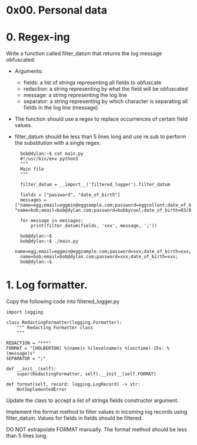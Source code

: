 # 0x00. Personal data

# 0. Regex-ing
Write a function called filter_datum that returns the log message obfuscated:

* Arguments:
    * fields: a list of strings representing all fields to obfuscate
    * redaction: a string representing by what the field will be obfuscated
    * message: a string representing the log line
    * separator: a string representing by which character is separating all fields in the log line (message)
* The function should use a regex to replace occurrences of certain field values.
* filter_datum should be less than 5 lines long and use re.sub to perform the substitution with a single regex.

        bob@dylan:~$ cat main.py
        #!/usr/bin/env python3
        """
        Main file
        """

        filter_datum = __import__('filtered_logger').filter_datum

        fields = ["password", "date_of_birth"]
        messages = ["name=egg;email=eggmin@eggsample.com;password=eggcellent;date_of_birth=12/12/1986;", "name=bob;email=bob@dylan.com;password=bobbycool;date_of_birth=03/04/1993;"]

        for message in messages:
            print(filter_datum(fields, 'xxx', message, ';'))

        bob@dylan:~$
        bob@dylan:~$ ./main.py
        name=egg;email=eggmin@eggsample.com;password=xxx;date_of_birth=xxx;
        name=bob;email=bob@dylan.com;password=xxx;date_of_birth=xxx;
        bob@dylan:~$
# 1. Log formatter.
Copy the following code into filtered_logger.py
    
    import logging

    class RedactingFormatter(logging.Formatter):
        """ Redacting Formatter class
        """

    REDACTION = "***"
    FORMAT = "[HOLBERTON] %(name)s %(levelname)s %(asctime)-15s: %(message)s"
    SEPARATOR = ";"

    def __init__(self):
        super(RedactingFormatter, self).__init__(self.FORMAT)

    def format(self, record: logging.LogRecord) -> str:
        NotImplementedError
Update the class to accept a list of strings fields constructor argument.

Implement the format method to filter values in incoming log records using filter_datum. Values for fields in fields should be filtered.

DO NOT extrapolate FORMAT manually. The format method should be less than 5 lines long.

